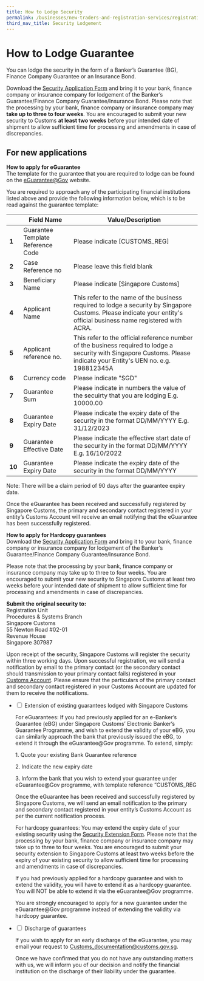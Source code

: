 ```yaml
---
title: How to Lodge Security
permalink: /businesses/new-traders-and-registration-services/registration-services/security-lodgement/how-to-lodge-security/
third_nav_title: Security Lodgement
---
```

# How to Lodge Guarantee 

You can lodge the security in the form of a Banker’s Guarantee (BG), Finance Company Guarantee or an Insurance Bond.

Download the [Security Application Form](/eservices/customs-forms-and-service-links) and bring it to your bank, finance company or insurance company for lodgement of the Banker’s Guarantee/Finance Company Guarantee/Insurance Bond. Please note that the processing by your bank, finance company or insurance company may **take up to three to four weeks**. You are encouraged to submit your new security to Customs **at least two weeks** before your intended date of shipment to allow sufficient time for processing and amendments in case of discrepancies.
## For new applications
**How to apply for eGuarantee** <br>
The template for the guarantee that you are required to lodge can be found on the [eGuarantee@Gov](http://www.eguarantee.gov.sg/) website. 

You are required to approach any of the participating financial institutions listed above and provide the following information below, which is to be read against the guarantee template:

|  |**Field Name**|**Value/Description**  |
|--|--|--|
|**1**|Guarantee Template Reference Code |Please indicate [CUSTOMS_REG]|
|**2**|Case Reference no |Please leave this field blank|
|**3**|Beneficiary Name |Please indicate [Singapore Customs]|
|**4**|Applicant Name |This refer to the name of the business required to lodge a security by Singapore Customs. Please indicate your entity's official business name registered with ACRA.|
|**5**|Applicant reference no. |This refer to the official reference number of the business required to lodge a security with Singapore Customs. Please indicate your Entity's UEN no. e.g. 198812345A |
|**6**|Currency code |Please indicate "SGD"|
|**7**|Guarantee Sum |Please indicate in numbers the value of the secuirty that you are lodging E.g. 10000.00|
|**8**|Guarantee Expiry Date |Please indicate the expiry date of the security in the format DD/MM/YYYY E.g. 31/12/2023|
|**9**|Guarantee Effective Date |Please indicate the effective start date of the security in the format DD/MM/YYYY E.g. 16/10/2022|
|**10**|Guarantee Expiry Date |Please indicate the expiry date of the security in the format DD/MM/YYYY|

Note: There will be a claim period of 90 days after the guarantee expiry date. 

Once the eGuarantee has been received and successfully registered by Singapore Customs, the primary and secondary contact registered in your entity’s Customs Account will receive an email notifying that the eGuarantee has been successfully registered.

**How to apply for Hardcopy guarantees** <br>
Download the [Security Application Form](https://go.gov.sg/customs-security-extension-template-ver3) and bring it to your bank, finance company or insurance company for lodgement of the Banker’s Guarantee/Finance Company Guarantee/Insurance Bond. 

Please note that the processing by your bank, finance company or insurance company may take up to three to four weeks. You are encouraged to submit your new security to Singapore Customs at least two weeks before your intended date of shipment to allow sufficient time for processing and amendments in case of discrepancies.

**Submit the original security to:**<br>
Registration Unit <br>
Procedures & Systems Branch  
Singapore Customs  
55 Newton Road #02-01   
Revenue House  
Singapore 307987

Upon receipt of the security, Singapore Customs will register the security within three working days. Upon successful registration, we will send a notification by email to the primary contact (or the secondary contact should transmission to your primary contact fails) registered in your [Customs Account](https://www.tradenet.gov.sg/TN41EFORM/tds/sp/splogin.do?action=init_acct). Please ensure that the particulars of the primary contact and secondary contact registered in your Customs Account are updated for them to receive the notifications.<br>
  <ul class="jekyllcodex_accordion">
  <li>
    <input type="checkbox" id="accordion1">
    <label for="accordion1">Extension of existing guarantees lodged with Singapore Customs</label>
    <div>
      <p>For eGuarantees: If you had previously applied for an e-Banker’s Guarantee (eBG) under Singapore Customs’ Electronic Banker’s Guarantee Programme, and wish to extend the validity of your eBG, you can similarly approach the bank that previously issued the eBG, to extend it through the eGuarantee@Gov programme. To extend, simply:</p>
			<p>1. Quote your existing Bank Guarantee reference</p>
					<p>2. Indicate the new expiry date</p>
					<p>3. Inform the bank that you wish to extend your guarantee under eGuarantee@Gov programme, with template reference “CUSTOMS_REG</p>
			<p> Once the eGuarantee has been received and successfully registered by Singapore Customs, we will send an email notification to the primary and secondary contact registered in your entity’s Customs Account as per the current notification process.</p>
			<p>For hardcopy guarantees: You may extend the expiry date of your existing security using the <a href="https://safe.menlosecurity.com/https://www.customs.gov.sg/eservices/customs-forms-and-service-links/" target="new">Security Extension Form</a>. Please note that the processing by your bank, finance company or insurance company may take up to three to four weeks. You are encouraged to submit your security extension to Singapore Customs at least two weeks before the expiry of your existing security to allow sufficient time for processing and amendments in case of discrepancies. </p>
			<p> If you had previously applied for a hardcopy guarantee and wish to extend the validity, you will have to extend it as a hardcopy guarantee. You will NOT be able to extend it via the eGuarantee@Gov programme.</p>
			<p>You are strongly encouraged to apply for a new guarantee under the eGuarantee@Gov programme instead of extending the validity via hardcopy guarantee.</p>
        </div>
      </li>
	<li>
    <input type="checkbox" id="accordion2">
    <label for="accordion2">Discharge of guarantees</label>
    <div>
      <p>If you wish to apply for an early discharge of the eGuarantee, you may email your request to <a href="customs_documentation@customs.gov.sg/" target="new">Customs_documentation@customs.gov.sg</a>.</p>
      <p>Once we have confirmed that you do not have any outstanding matters with us, we will inform you of our decision and notify the financial institution on the discharge of their liability under the guarantee. </p>
    </div>
  </li>